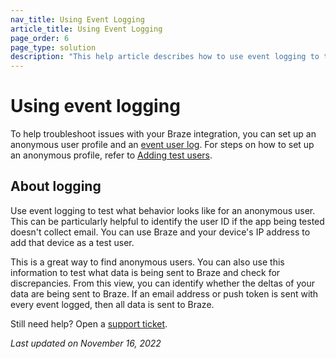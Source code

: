 ```yaml
---
nav_title: Using Event Logging
article_title: Using Event Logging
page_order: 6
page_type: solution
description: "This help article describes how to use event logging to troubleshoot issues with your Braze integration."
---
```


# Using event logging

To help troubleshoot issues with your Braze integration, you can set up an anonymous user profile and an [event user log]({{site.baseurl}}/user_guide/administrative/app_settings/developer_console/event_user_log_tab). For steps on how to set up an anonymous profile, refer to [Adding test users]({{site.baseurl}}/user_guide/administrative/app_settings/developer_console/internal_groups_tab/#adding-test-users).

## About logging

Use event logging to test what behavior looks like for an anonymous user. This can be particularly helpful to identify the user ID if the app being tested doesn't collect email. You can use Braze and your device's IP address to add that device as a test user.

This is a great way to find anonymous users. You can also use this information to test what data is being sent to Braze and check for discrepancies. From this view, you can identify whether the deltas of your data are being sent to Braze. If an email address or push token is sent with every event logged, then all data is sent to Braze.

Still need help? Open a [support ticket]({{site.baseurl}}/braze_support/).

_Last updated on November 16, 2022_

